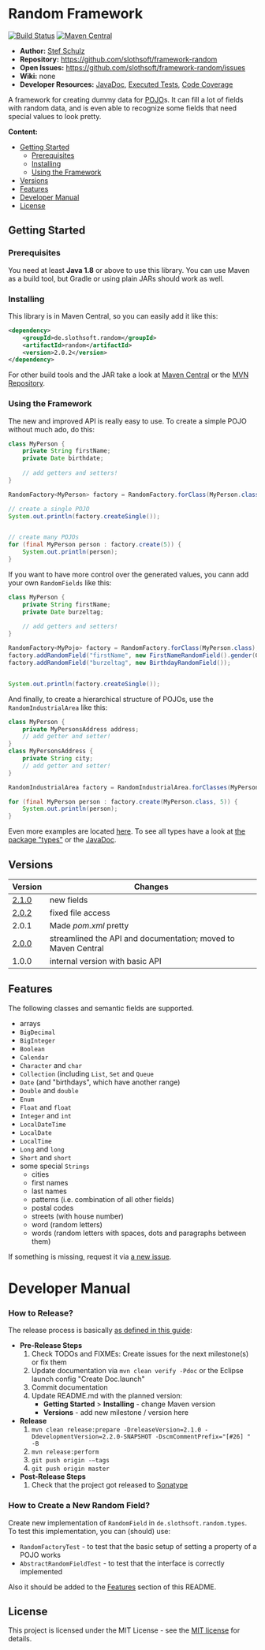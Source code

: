 # Random Framework

[![Build Status](https://travis-ci.org/slothsoft/framework-random.svg?branch=master)](https://travis-ci.org/slothsoft/framework-random) [![Maven Central](https://img.shields.io/maven-central/v/de.slothsoft.random/random.svg?label=Maven%20Central)](https://search.maven.org/search?q=g:%22de.slothsoft.random%22%20AND%20a:%22random%22)

- **Author:** [Stef Schulz](mailto:s.schulz@slothsoft.de)
- **Repository:** <https://github.com/slothsoft/framework-random>
- **Open Issues:** <https://github.com/slothsoft/framework-random/issues>
- **Wiki:** none
- **Developer Resources:** [JavaDoc](http://slothsoft.github.io/framework-random), [Executed Tests](http://slothsoft.github.io/framework-random/tests), [Code Coverage](http://slothsoft.github.io/framework-random/coverage)


A framework for creating dummy data for [POJO](https://de.wikipedia.org/wiki/Plain_Old_Java_Object)s. It can fill a lot of fields with random data, and is even able to recognize some fields that need special values to look pretty.

**Content:**

- [Getting Started](#getting-started)
    - [Prerequisites](#prerequisites)
    - [Installing](#installing)
    - [Using the Framework](#using-the-framework)
- [Versions](#versions)
- [Features](#features)
- [Developer Manual](#developer-manual)
- [License](#license)


## Getting Started

### Prerequisites

You need at least **Java 1.8** or above to use this library. You can use Maven as a build tool, but Gradle or using plain JARs should work as well.

### Installing

This library is in Maven Central, so you can easily add it like this:

```xml
<dependency>
    <groupId>de.slothsoft.random</groupId>
    <artifactId>random</artifactId>
    <version>2.0.2</version>
</dependency>
```

For other build tools and the JAR take a look at [Maven Central](https://search.maven.org/artifact/de.slothsoft.random/random/2.0.0/jar) or the [MVN Repository](https://mvnrepository.com/artifact/de.slothsoft.random/random).


### Using the Framework

The new and improved API is really easy to use. To create a simple POJO without much ado, do this:

```java
class MyPerson { 
    private String firstName;
    private Date birthdate;
    
    // add getters and setters!
}

RandomFactory<MyPerson> factory = RandomFactory.forClass(MyPerson.class);

// create a single POJO
System.out.println(factory.createSingle());


// create many POJOs
for (final MyPerson person : factory.create(5)) {
    System.out.println(person);
}
```

If you want to have more control over the generated values, you cann add your own `RandomFields` like this:


```java
class MyPerson { 
    private String firstName;
    private Date burzeltag;
    
    // add getters and setters!
}

RandomFactory<MyPojo> factory = RandomFactory.forClass(MyPerson.class);
factory.addRandomField("firstName", new FirstNameRandomField().gender(Gender.MALE));
factory.addRandomField("burzeltag", new BirthdayRandomField());


System.out.println(factory.createSingle());
```

And finally, to create a hierarchical structure of POJOs, use the `RandomIndustrialArea` like this:

```java
class MyPerson { 
    private MyPersonsAddress address;
    // add getter and setter!
}
class MyPersonsAddress { 
    private String city;
    // add getter and setter!
}

RandomIndustrialArea factory = RandomIndustrialArea.forClasses(MyPerson.class, MyPersonsAddress.class);

for (final MyPerson person : factory.create(MyPerson.class, 5)) {
	System.out.println(person);
}
```

Even more examples are located [here](https://github.com/slothsoft/framework-random/tree/master/random-example/src/main/java/). To see all types have a look at [the package "types"](https://github.com/slothsoft/framework-random/tree/master/random/src/main/java/de/slothsoft/random/types) or the [JavaDoc](http://slothsoft.github.io/framework-random/de/slothsoft/random/types/package-summary.html).


##  Versions


| Version       | Changes       |
| ------------- | ------------- |
| [2.1.0](https://github.com/slothsoft/framework-random/milestone/2?closed=1) | new fields |
| [2.0.2](https://github.com/slothsoft/framework-random/milestone/3?closed=1) | fixed file access |
| 2.0.1         | Made _pom.xml_ pretty |
| [2.0.0](https://github.com/slothsoft/framework-random/milestone/1?closed=1) | streamlined the API and documentation; moved to Maven Central |
| 1.0.0         | internal version with basic API |


##  Features

The following classes and semantic fields are supported.

- arrays
- `BigDecimal`
- `BigInteger`
- `Boolean`
- `Calendar`
- `Character` and `char`
- `Collection` (including `List`, `Set` and `Queue`
- `Date` (and "birthdays", which have another range)
- `Double` and `double`
- `Enum`
- `Float` and `float`
- `Integer` and `int`
- `LocalDateTime`
- `LocalDate`
- `LocalTime`
- `Long` and `long`
- `Short` and `short`
- some special `Strings`
    * cities
    * first names
    * last names
    * patterns (i.e. combination of all other fields)
    * postal codes
    * streets (with house number)
    * word (random letters)
    * words (random letters with spaces, dots and paragraphs between them)
    
If something is missing, request it via [a new issue](https://github.com/slothsoft/framework-random/issues/new).



# Developer Manual

### How to Release?

The release process is basically [as defined in this guide](https://github.com/slothsoft/charts/wiki/How-To-Release):

- **Pre-Release Steps**
    1. Check TODOs and FIXMEs: Create issues for the next milestone(s) or fix them 
    1. Update documentation via `mvn clean verify -Pdoc` or the Eclipse launch config "Create Doc.launch" 
    1. Commit documentation 
    1. Update README.md with the planned version:
        - **Getting Started** > **Installing** - change Maven version
        - **Versions** - add new milestone / version here
- **Release**
    1. `mvn clean release:prepare -DreleaseVersion=2.1.0 -DdevelopmentVersion=2.2.0-SNAPSHOT -DscmCommentPrefix="[#26] " -B`
    1. `mvn release:perform`
    1. `git push origin -–tags`
    1. `git push origin master`   
- **Post-Release Steps**
    1. Check that the project got released to [Sonatype](https://oss.sonatype.org/)


### How to Create a New Random Field?

Create new implementation of `RandomField` in `de.slothsoft.random.types`. To test this implementation, you can (should) use:

- `RandomFactoryTest` - to test that the basic setup of setting a property of a POJO works
- `AbstractRandomFieldTest` - to test that the interface is correctly implemented

Also it should be added to the [Features](#features) section of this README.



## License

This project is licensed under the MIT License - see the [MIT license](LICENSE) for details.
